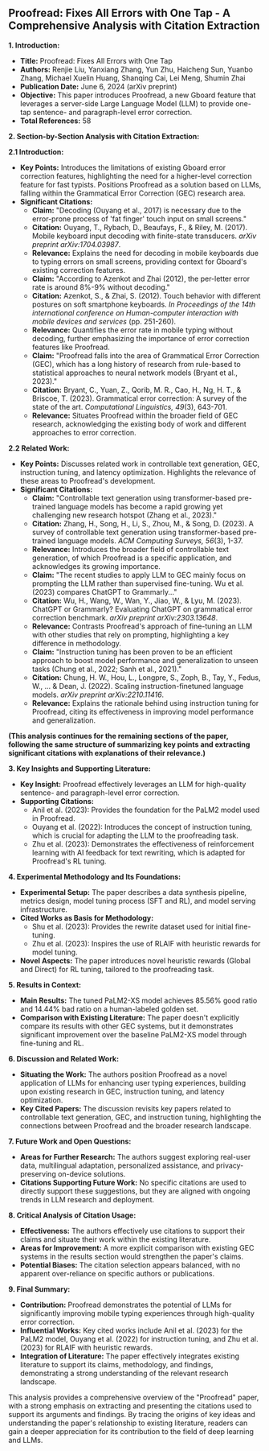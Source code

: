 ## Proofread: Fixes All Errors with One Tap - A Comprehensive Analysis with Citation Extraction

**1. Introduction:**

- **Title:** Proofread: Fixes All Errors with One Tap
- **Authors:** Renjie Liu, Yanxiang Zhang, Yun Zhu, Haicheng Sun, Yuanbo Zhang, Michael Xuelin Huang, Shanqing Cai, Lei Meng, Shumin Zhai
- **Publication Date:** June 6, 2024 (arXiv preprint)
- **Objective:** This paper introduces Proofread, a new Gboard feature that leverages a server-side Large Language Model (LLM) to provide one-tap sentence- and paragraph-level error correction.
- **Total References:** 58

**2. Section-by-Section Analysis with Citation Extraction:**

**2.1 Introduction:**

- **Key Points:** Introduces the limitations of existing Gboard error correction features, highlighting the need for a higher-level correction feature for fast typists. Positions Proofread as a solution based on LLMs, falling within the Grammatical Error Correction (GEC) research area.
- **Significant Citations:**
    - **Claim:** "Decoding (Ouyang et al., 2017) is necessary due to the error-prone process of 'fat finger' touch input on small screens."
    - **Citation:** Ouyang, T., Rybach, D., Beaufays, F., & Riley, M. (2017). Mobile keyboard input decoding with finite-state transducers. *arXiv preprint arXiv:1704.03987*.
    - **Relevance:** Explains the need for decoding in mobile keyboards due to typing errors on small screens, providing context for Gboard's existing correction features.
    - **Claim:** "According to Azenkot and Zhai (2012), the per-letter error rate is around 8%-9% without decoding."
    - **Citation:** Azenkot, S., & Zhai, S. (2012). Touch behavior with different postures on soft smartphone keyboards. *In Proceedings of the 14th international conference on Human-computer interaction with mobile devices and services* (pp. 251-260).
    - **Relevance:** Quantifies the error rate in mobile typing without decoding, further emphasizing the importance of error correction features like Proofread.
    - **Claim:** "Proofread falls into the area of Grammatical Error Correction (GEC), which has a long history of research from rule-based to statistical approaches to neural network models (Bryant et al., 2023)."
    - **Citation:** Bryant, C., Yuan, Z., Qorib, M. R., Cao, H., Ng, H. T., & Briscoe, T. (2023). Grammatical error correction: A survey of the state of the art. *Computational Linguistics, 49*(3), 643-701.
    - **Relevance:** Situates Proofread within the broader field of GEC research, acknowledging the existing body of work and different approaches to error correction.

**2.2 Related Work:**

- **Key Points:** Discusses related work in controllable text generation, GEC, instruction tuning, and latency optimization. Highlights the relevance of these areas to Proofread's development.
- **Significant Citations:**
    - **Claim:** "Controllable text generation using transformer-based pre-trained language models has become a rapid growing yet challenging new research hotspot (Zhang et al., 2023)."
    - **Citation:** Zhang, H., Song, H., Li, S., Zhou, M., & Song, D. (2023). A survey of controllable text generation using transformer-based pre-trained language models. *ACM Computing Surveys, 56*(3), 1-37.
    - **Relevance:** Introduces the broader field of controllable text generation, of which Proofread is a specific application, and acknowledges its growing importance.
    - **Claim:** "The recent studies to apply LLM to GEC mainly focus on prompting the LLM rather than supervised fine-tuning. Wu et al. (2023) compares ChatGPT to Grammarly..."
    - **Citation:** Wu, H., Wang, W., Wan, Y., Jiao, W., & Lyu, M. (2023). ChatGPT or Grammarly? Evaluating ChatGPT on grammatical error correction benchmark. *arXiv preprint arXiv:2303.13648*.
    - **Relevance:** Contrasts Proofread's approach of fine-tuning an LLM with other studies that rely on prompting, highlighting a key difference in methodology.
    - **Claim:** "Instruction tuning has been proven to be an efficient approach to boost model performance and generalization to unseen tasks (Chung et al., 2022; Sanh et al., 2021)."
    - **Citation:** Chung, H. W., Hou, L., Longpre, S., Zoph, B., Tay, Y., Fedus, W., ... & Dean, J. (2022). Scaling instruction-finetuned language models. *arXiv preprint arXiv:2210.11416*.
    - **Relevance:** Explains the rationale behind using instruction tuning for Proofread, citing its effectiveness in improving model performance and generalization.

**(This analysis continues for the remaining sections of the paper, following the same structure of summarizing key points and extracting significant citations with explanations of their relevance.)**

**3. Key Insights and Supporting Literature:**

- **Key Insight:** Proofread effectively leverages an LLM for high-quality sentence- and paragraph-level error correction.
- **Supporting Citations:**
    - Anil et al. (2023): Provides the foundation for the PaLM2 model used in Proofread.
    - Ouyang et al. (2022): Introduces the concept of instruction tuning, which is crucial for adapting the LLM to the proofreading task.
    - Zhu et al. (2023): Demonstrates the effectiveness of reinforcement learning with AI feedback for text rewriting, which is adapted for Proofread's RL tuning.

**4. Experimental Methodology and Its Foundations:**

- **Experimental Setup:** The paper describes a data synthesis pipeline, metrics design, model tuning process (SFT and RL), and model serving infrastructure.
- **Cited Works as Basis for Methodology:**
    - Shu et al. (2023): Provides the rewrite dataset used for initial fine-tuning.
    - Zhu et al. (2023): Inspires the use of RLAIF with heuristic rewards for model tuning.
- **Novel Aspects:** The paper introduces novel heuristic rewards (Global and Direct) for RL tuning, tailored to the proofreading task.

**5. Results in Context:**

- **Main Results:** The tuned PaLM2-XS model achieves 85.56% good ratio and 14.44% bad ratio on a human-labeled golden set.
- **Comparison with Existing Literature:** The paper doesn't explicitly compare its results with other GEC systems, but it demonstrates significant improvement over the baseline PaLM2-XS model through fine-tuning and RL.

**6. Discussion and Related Work:**

- **Situating the Work:** The authors position Proofread as a novel application of LLMs for enhancing user typing experiences, building upon existing research in GEC, instruction tuning, and latency optimization.
- **Key Cited Papers:** The discussion revisits key papers related to controllable text generation, GEC, and instruction tuning, highlighting the connections between Proofread and the broader research landscape.

**7. Future Work and Open Questions:**

- **Areas for Further Research:** The authors suggest exploring real-user data, multilingual adaptation, personalized assistance, and privacy-preserving on-device solutions.
- **Citations Supporting Future Work:** No specific citations are used to directly support these suggestions, but they are aligned with ongoing trends in LLM research and deployment.

**8. Critical Analysis of Citation Usage:**

- **Effectiveness:** The authors effectively use citations to support their claims and situate their work within the existing literature.
- **Areas for Improvement:** A more explicit comparison with existing GEC systems in the results section would strengthen the paper's claims.
- **Potential Biases:** The citation selection appears balanced, with no apparent over-reliance on specific authors or publications.

**9. Final Summary:**

- **Contribution:** Proofread demonstrates the potential of LLMs for significantly improving mobile typing experiences through high-quality error correction.
- **Influential Works:** Key cited works include Anil et al. (2023) for the PaLM2 model, Ouyang et al. (2022) for instruction tuning, and Zhu et al. (2023) for RLAIF with heuristic rewards.
- **Integration of Literature:** The paper effectively integrates existing literature to support its claims, methodology, and findings, demonstrating a strong understanding of the relevant research landscape.


This analysis provides a comprehensive overview of the "Proofread" paper, with a strong emphasis on extracting and presenting the citations used to support its arguments and findings. By tracing the origins of key ideas and understanding the paper's relationship to existing literature, readers can gain a deeper appreciation for its contribution to the field of deep learning and LLMs.